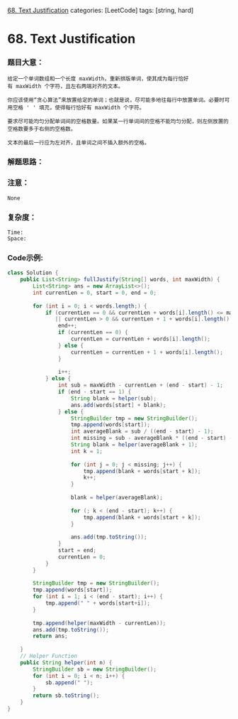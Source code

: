[68. Text Justification](https://leetcode.com/problems/text-justification/)
categories: [LeetCode]
tags: [string, hard] 
# 68. Text Justification

### 题目大意：
    给定一个单词数组和一个长度 maxWidth，重新排版单词，使其成为每行恰好有 maxWidth 个字符，且左右两端对齐的文本。

    你应该使用“贪心算法”来放置给定的单词；也就是说，尽可能多地往每行中放置单词。必要时可用空格 ' ' 填充，使得每行恰好有 maxWidth 个字符。

    要求尽可能均匀分配单词间的空格数量。如果某一行单词间的空格不能均匀分配，则左侧放置的空格数要多于右侧的空格数。

    文本的最后一行应为左对齐，且单词之间不插入额外的空格。

### 解题思路：

### 注意：
    None
### 复杂度：
    Time:
    Space: 
### Code示例:
```Java
class Solution {
    public List<String> fullJustify(String[] words, int maxWidth) {
        List<String> ans = new ArrayList<>();
        int currentLen = 0, start = 0, end = 0;
        
        for (int i = 0; i < words.length;) {
            if (currentLen == 0 && currentLen + words[i].length() <= maxWidth
               || currentLen > 0 && currentLen + 1 + words[i].length() <= maxWidth) {
                end++;
                if (currentLen == 0) {
                    currentLen = currentLen + words[i].length();
                } else {
                    currentLen = currentLen + 1 + words[i].length();
                }
                
                i++;
            } else {
                int sub = maxWidth - currentLen + (end - start) - 1;
                if (end - start == 1) {
                    String blank = helper(sub);
                    ans.add(words[start] + blank);
                } else {
                    StringBuilder tmp = new StringBuilder();
                    tmp.append(words[start]);
                    int averageBlank = sub / ((end - start) - 1);
                    int missing = sub - averageBlank * ((end - start) - 1);
                    String blank = helper(averageBlank + 1);
                    int k = 1;
                    
                    for (int j = 0; j < missing; j++) {
                        tmp.append(blank + words[start + k]);
                        k++;
                    }
                    
                    blank = helper(averageBlank);
                    
                    for (; k < (end - start); k++) {
                        tmp.append(blank + words[start + k]);
                    }
                    
                    ans.add(tmp.toString());
                }
                start = end;
                currentLen = 0;
            }
        }
        
        StringBuilder tmp = new StringBuilder();
        tmp.append(words[start]);
        for (int i = 1; i < (end - start); i++) {
            tmp.append(" " + words[start+i]);
        }
        
        tmp.append(helper(maxWidth - currentLen));
        ans.add(tmp.toString());
        return ans;
        
    }
    // Helper Function
    public String helper(int n) {
        StringBuilder sb = new StringBuilder();
        for (int i = 0; i < n; i++) {
            sb.append(" ");
        }
        return sb.toString();
    }
}
```
